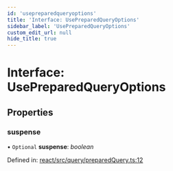 ```yaml
---
id: 'usepreparedqueryoptions'
title: 'Interface: UsePreparedQueryOptions'
sidebar_label: 'UsePreparedQueryOptions'
custom_edit_url: null
hide_title: true
---
```


# Interface: UsePreparedQueryOptions

## Properties

### suspense

• `Optional` **suspense**: _boolean_

Defined in: [react/src/query/preparedQuery.ts:12](https://github.com/gqless/gqless/blob/master/packages/react/src/query/preparedQuery.ts#L12)
